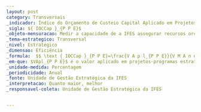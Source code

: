 ```yaml
---
layout: post
category: Transversais
_indicador: Índice do Orçamento de Custeio Capital Aplicado em Projetos-Programas Estratégicos 
_sigla: ${ IOCCap }_{P P E}$
_objeto-mensuracao: Medir a capacidade de a IFES assegurar recursos orçamentários necessários para implantação da estratégia
_tema-estrategico: Transversal
_nivel: Estratégico
_dimensao: Eficiência
_formula:  $$ \text { IOCCap }_{P P E}=\frac{V A p l_{P P E}}{V M A n d} \times 100 $$
_em-que: $VApl_{P P E}$ é o valor aplicado em projetos-programas estratégicos; e $VMAnd$ é o valor da matriz ANDIFES.
_unidade-medida: Percentagem
_periodicidade: Anual
_fonte: Unidade de Gestão Estratégica da IFES
_interpretacao: Quanto maior, melhor
_responsavel-coleta: Unidade de Gestão Estratégica da IFES


---
```

